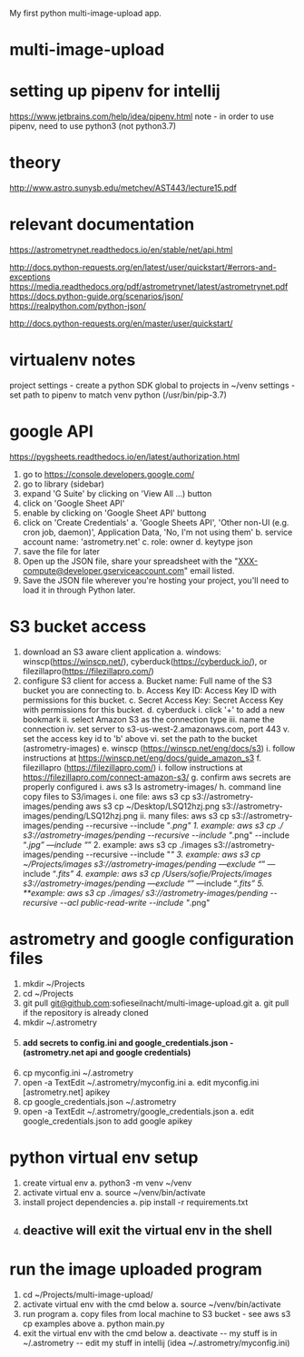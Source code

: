 My first python multi-image-upload app.
# multi-image-upload

# setting up pipenv for intellij
https://www.jetbrains.com/help/idea/pipenv.html
 note - in order to use pipenv, need to use python3 (not python3.7)

# theory
http://www.astro.sunysb.edu/metchev/AST443/lecture15.pdf

# relevant documentation
https://astrometrynet.readthedocs.io/en/stable/net/api.html

http://docs.python-requests.org/en/latest/user/quickstart/#errors-and-exceptions
https://media.readthedocs.org/pdf/astrometrynet/latest/astrometrynet.pdf
https://docs.python-guide.org/scenarios/json/
https://realpython.com/python-json/

http://docs.python-requests.org/en/master/user/quickstart/

# virtualenv notes
project settings - create a python SDK global to projects in ~/venv
settings - set path to pipenv to match venv python (/usr/bin/pip-3.7)

# google API
https://pygsheets.readthedocs.io/en/latest/authorization.html

1. go to https://console.developers.google.com/
2. go to library (sidebar)
3. expand 'G Suite' by clicking on 'View All ...) button
4. click on 'Google Sheet API'
5. enable by clicking on 'Google Sheet API' buttong
4. click on 'Create Credentials'
    a. 'Google Sheets API', 'Other non-UI (e.g. cron job, daemon)', Application Data, 'No, I'm not using them'
    b. service account name: 'astrometry.net'
    c. role: owner
    d. keytype json
5. save the file for later
6. Open up the JSON file, share your spreadsheet with the "XXX-compute@developer.gserviceaccount.com" email listed.
7. Save the JSON file wherever you're hosting your project, you'll need to load it in through Python later.

# S3 bucket access
1. download an S3 aware client application
    a. windows: winscp(https://winscp.net/), cyberduck(https://cyberduck.io/), or filezillapro(https://filezillapro.com/)
2. configure S3 client for access
    a. Bucket name: Full name of the S3 bucket you are connecting to.
    b. Access Key ID: Access Key ID with permissions for this bucket.
    c. Secret Access Key: Secret Access Key with permissions for this bucket.
    d. cyberduck
        i. click '+' to add a new bookmark
        ii. select Amazon S3 as the connection type
        iii. name the connection
        iv. set server to s3-us-west-2.amazonaws.com, port 443
        v. set the access key id to 'b' above
        vi. set the path to the bucket (astrometry-images)
    e. winscp (https://winscp.net/eng/docs/s3)
        i. follow instructions at https://winscp.net/eng/docs/guide_amazon_s3
    f. filezillapro (https://filezillapro.com/)
        i. follow instructions at https://filezillapro.com/connect-amazon-s3/
    g. confirm aws secrets are properly configured
        i. aws s3 ls astrometry-images/
    h. command line copy files to S3/images
        i. one file: aws s3 cp <filename>s3://astrometry-images/pending
            aws s3 cp ~/Desktop/LSQ12hzj.png s3://astrometry-images/pending/LSQ12hzj.png
        ii. many files: aws s3 cp <dirpath>  s3://astrometry-images/pending --recursive  --include "*.png"
            1. example: aws s3 cp ./  s3://astrometry-images/pending --recursive  --include "*.png" --include “*.jpg” —include “*”
            2. example: aws s3 cp ./images  s3://astrometry-images/pending --recursive  --include "*"
            3. example: aws s3 cp ~/Projects/images  s3://astrometry-images/pending —exclude “*” —include “*.fits”
            4. example: aws s3 cp /Users/sofie/Projects/images  s3://astrometry-images/pending —exclude “*” —include “*.fits”
            5. **example:  aws s3 cp ./images/ s3://astrometry-images/pending --recursive  --acl public-read-write --include "*.png"
# astrometry and google configuration files
1. mkdir ~/Projects
2. cd ~/Projects
3. git pull git@github.com:sofieseilnacht/multi-image-upload.git
   a. git pull if the repository is already cloned
4. mkdir ~/.astrometry
5. #### add secrets to config.ini and google_credentials.json - (astrometry.net api and google credentials)
5. cp myconfig.ini ~/.astrometry
6. open -a TextEdit ~/.astrometry/myconfig.ini
    a. edit myconfig.ini [astrometry.net] apikey
7. cp google_credentials.json ~/.astrometry
8. open -a TextEdit ~/.astrometry/google_credentials.json
    a. edit google_credentials.json to add google apikey
    
# python virtual env setup
1. create virtual env
    a. python3 -m venv ~/venv 
2. activate virtual env
    a. source ~/venv/bin/activate
3. install project dependencies
    a. pip install -r requirements.txt
4. ## deactive will exit the virtual env in the shell

# run the image uploaded program
1. cd ~/Projects/multi-image-upload/
2. activate virtual env with the cmd below
    a. source ~/venv/bin/activate
3. run program 
    a. copy files from local machine to S3 bucket - see aws s3 cp examples above
    a. python main.py
4. exit the virtual env with the cmd below
    a. deactivate 
-- my stuff is in ~/.astrometry
-- edit my stuff in intellij (idea ~/.astrometry/myconfig.ini)
